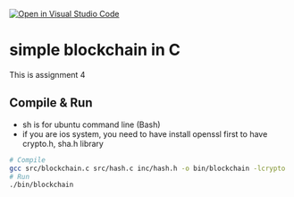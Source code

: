 [![Open in Visual Studio Code](https://classroom.github.com/assets/open-in-vscode-c66648af7eb3fe8bc4f294546bfd86ef473780cde1dea487d3c4ff354943c9ae.svg)](https://classroom.github.com/online_ide?assignment_repo_id=9386133&assignment_repo_type=AssignmentRepo)


# simple blockchain in C

This is assignment 4

## Compile & Run

* sh is for ubuntu command line (Bash)
* if you are ios system, you need to have install openssl first to have crypto.h, sha.h library
```sh
# Compile
gcc src/blockchain.c src/hash.c inc/hash.h -o bin/blockchain -lcrypto
# Run
./bin/blockchain
```
